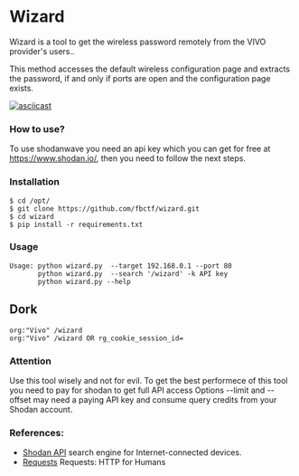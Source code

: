 # Wizard

Wizard is a tool to get the wireless password remotely from the VIVO provider's users..

This method accesses the default wireless configuration page and extracts the password, if and only if ports are open and the configuration page exists.

[![asciicast](https://asciinema.org/a/G7gVOiReMiv43V8wlMbB4mm9B.png)](https://asciinema.org/a/G7gVOiReMiv43V8wlMbB4mm9B?autoplay=1)

### How to use?
To use shodanwave you need an api key which you can get for free at https://www.shodan.io/, then you need to follow the next steps.

### Installation

```
$ cd /opt/
$ git clone https://github.com/fbctf/wizard.git
$ cd wizard
$ pip install -r requirements.txt
```
### Usage
```
Usage: python wizard.py  --target 192.168.0.1 --port 80
       python wizard.py  --search '/wizard' -k API key
       python wizard.py --help 
```
## Dork
```
org:"Vivo" /wizard
org:"Vivo" /wizard OR rg_cookie_session_id=
```
### Attention
Use this tool wisely and not for evil. To get the best performece of this tool you need to pay for shodan to get full API access
Options --limit and --offset may need a paying API key and consume query credits from your Shodan account.

### References:

 * [Shodan API](https://www.shodan.io/)  search engine for Internet-connected devices.
 * [Requests](http://docs.python-requests.org/en/master/) Requests: HTTP for Humans
